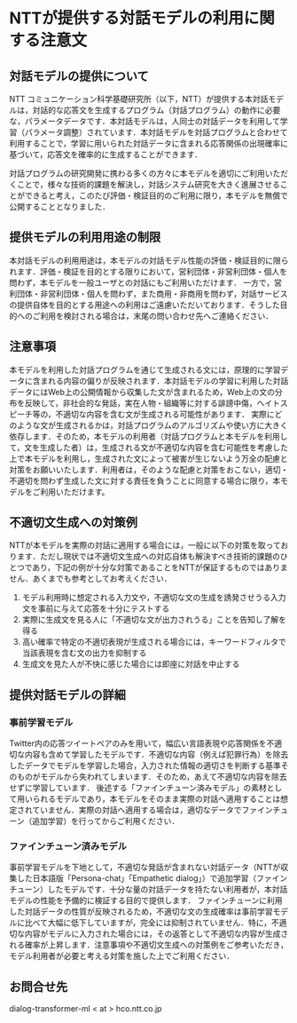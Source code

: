 # NTTが提供する対話モデルの利用に関する注意文


## 対話モデルの提供について
NTT コミュニケーション科学基礎研究所（以下，NTT）が提供する本対話モデルは，対話的な応答文を生成するプログラム（対話プログラム）の動作に必要な，パラメータデータです．本対話モデルは，人同士の対話データを利用して学習（パラメータ調整）されています．本対話モデルを対話プログラムと合わせて利用することで，学習に用いられた対話データに含まれる応答関係の出現確率に基づいて，応答文を確率的に生成することができます．

対話プログラムの研究開発に携わる多くの方々に本モデルを適切にご利用いただくことで，様々な技術的課題を解決し，対話システム研究を大きく進展させることができると考え，このたび評価・検証目的のご利用に限り，本モデルを無償で公開することとなりました．

## 提供モデルの利用用途の制限
本対話モデルの利用用途は，本モデルの対話モデル性能の評価・検証目的に限られます．評価・検証を目的とする限りにおいて，営利団体・非営利団体・個人を問わず，本モデルを一般ユーザとの対話にもご利用いただけます．
一方で，営利団体・非営利団体・個人を問わず，また商用・非商用を問わず，対話サービスの提供自体を目的とする用途への利用はご遠慮いただいております．そうした目的へのご利用を検討される場合は，末尾の問い合わせ先へご連絡ください． 

## 注意事項
本モデルを利用した対話プログラムを通じて生成される文には，原理的に学習データに含まれる内容の偏りが反映されます．本対話モデルの学習に利用した対話データにはWeb上の公開情報から収集した文が含まれるため，Web上の文の分布を反映して，非社会的な発話，実在人物・組織等に対する誹謗中傷，ヘイトスピーチ等の，不適切な内容を含む文が生成される可能性があります．
実際にどのような文が生成されるかは，対話プログラムのアルゴリズムや使い方に大きく依存します．そのため，本モデルの利用者（対話プログラムと本モデルを利用して，文を生成した者）は，生成される文が不適切な内容を含む可能性を考慮した上で本モデルを利用し，生成された文によって被害が生じないよう万全の配慮と対策をお願いいたします．利用者は，そのような配慮と対策をおこない，適切・不適切を問わず生成した文に対する責任を負うことに同意する場合に限り，本モデルをご利用いただけます。

## 不適切文生成への対策例
NTTが本モデルを実際の対話に適用する場合には，一般に以下の対策を取っております．ただし現状では不適切文生成への対応自体も解決すべき技術的課題のひとつであり，下記の例が十分な対策であることをNTTが保証するものではありません．あくまでも参考としてお考えください．
1. モデル利用時に想定される入力文や，不適切な文の生成を誘発させうる入力文を事前に与えて応答を十分にテストする
2. 実際に生成文を見る人に「不適切な文が出力されうる」ことを告知し了解を得る
3. 高い確率で特定の不適切表現が生成される場合には，キーワードフィルタで当該表現を含む文の出力を抑制する
4. 生成文を見た人が不快に感じた場合には即座に対話を中止する


## 提供対話モデルの詳細

### 事前学習モデル
Twitter内の応答ツイートペアのみを用いて，幅広い言語表現や応答関係を不適切な内容も含めて学習したモデルです．不適切な内容（例えば犯罪行為）を除去したデータでモデルを学習した場合，入力された情報の適切さを判断する基準そのものがモデルから失われてしまいます．そのため，あえて不適切な内容を除去せずに学習しています．
後述する「ファインチューン済みモデル」の素材として用いられるモデルであり，本モデルをそのまま実際の対話へ適用することは想定されていません．実際の対話へ適用する場合は，適切なデータでファインチューン（追加学習）を行ってからご利用ください．

### ファインチューン済みモデル
事前学習モデルを下地として，不適切な発話が含まれない対話データ（NTTが収集した日本語版「Persona-chat」「Empathetic dialog」）で追加学習（ファインチューン）したモデルです．十分な量の対話データを持たない利用者が，本対話モデルの性能を予備的に検証する目的で提供します．
ファインチューンに利用した対話データの性質が反映されるため，不適切な文の生成確率は事前学習モデルに比べて大幅に低下していますが，完全には抑制されていません．特に，不適切な内容がモデルに入力された場合には，その返答として不適切な内容が生成される確率が上昇します．注意事項や不適切文生成への対策例をご参考いただき，モデル利用者が必要と考える対策を施した上でご利用ください．

## お問合せ先
dialog-transformer-ml < at > hco.ntt.co.jp